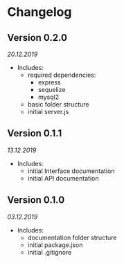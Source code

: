 # Changelog

## Version 0.2.0
_20.12.2019_

- Includes:
    - required dependencies:
        - express
        - sequelize
        - mysql2
    - basic folder structure
    - initial server.js

## Version 0.1.1
_13.12.2019_

- Includes:
    - initial Interface documentation
    - initial API documentation

## Version 0.1.0
_03.12.2019_

- Includes:
    - documentation folder structure
    - initial package.json
    - initial .gitignore